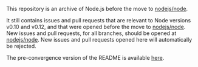 
This repository is an archive of Node.js before the move to [nodejs/node](https://github.com/nodejs/node).

It still contains issues and pull requests that are relevant to Node versions v0.10 and v0.12, and that were opened before the move to [nodejs/node](https://github.com/nodejs/node).
New issues and pull requests, for all branches, should be opened at [nodejs/node](https://github.com/nodejs/node). 
New issues and pull requests opened here will automatically be rejected.

The pre-convergence version of the README is available [here](https://github.com/nodejs/node-v0.x-archive/blob/master/README-pre-convergence.md). 